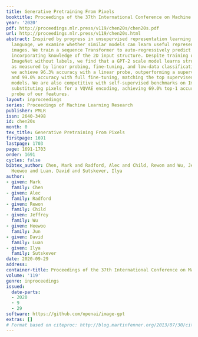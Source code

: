```yaml
---
title: Generative Pretraining From Pixels
booktitle: Proceedings of the 37th International Conference on Machine Learning
year: '2020'
pdf: http://proceedings.mlr.press/v119/chen20s/chen20s.pdf
url: http://proceedings.mlr.press/v119/chen20s.html
abstract: Inspired by progress in unsupervised representation learning for natural
  language, we examine whether similar models can learn useful representations for
  images. We train a sequence Transformer to auto-regressively predict pixels, without
  incorporating knowledge of the 2D input structure. Despite training on low-resolution
  ImageNet without labels, we find that a GPT-2 scale model learns strong image representations
  as measured by linear probing, fine-tuning, and low-data classification. On CIFAR-10,
  we achieve 96.3% accuracy with a linear probe, outperforming a supervised Wide ResNet,
  and 99.0% accuracy with full fine-tuning, matching the top supervised pre-trained
  models. We are also competitive with self-supervised benchmarks on ImageNet when
  substituting pixels for a VQVAE encoding, achieving 69.0% top-1 accuracy on a linear
  probe of our features.
layout: inproceedings
series: Proceedings of Machine Learning Research
publisher: PMLR
issn: 2640-3498
id: chen20s
month: 0
tex_title: Generative Pretraining From Pixels
firstpage: 1691
lastpage: 1703
page: 1691-1703
order: 1691
cycles: false
bibtex_author: Chen, Mark and Radford, Alec and Child, Rewon and Wu, Jeffrey and Jun,
  Heewoo and Luan, David and Sutskever, Ilya
author:
- given: Mark
  family: Chen
- given: Alec
  family: Radford
- given: Rewon
  family: Child
- given: Jeffrey
  family: Wu
- given: Heewoo
  family: Jun
- given: David
  family: Luan
- given: Ilya
  family: Sutskever
date: 2020-09-29
address: 
container-title: Proceedings of the 37th International Conference on Machine Learning
volume: '119'
genre: inproceedings
issued:
  date-parts:
  - 2020
  - 9
  - 29
software: https://github.com/openai/image-gpt
extras: []
# Format based on citeproc: http://blog.martinfenner.org/2013/07/30/citeproc-yaml-for-bibliographies/
---
```

